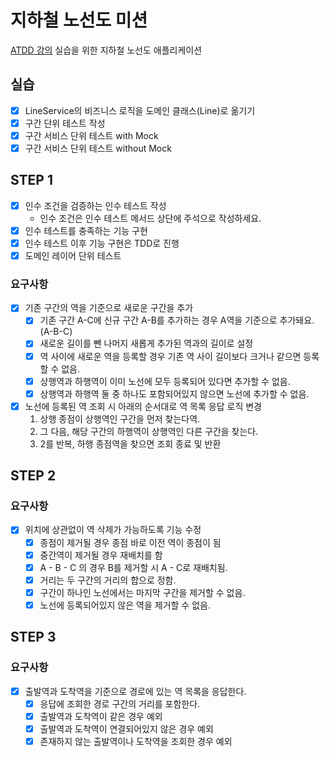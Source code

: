 # 지하철 노선도 미션
[ATDD 강의](https://edu.nextstep.camp/c/R89PYi5H) 실습을 위한 지하철 노선도 애플리케이션

## 실습
- [x] LineService의 비즈니스 로직을 도메인 클래스(Line)로 옮기기
- [x] 구간 단위 테스트 작성
- [x] 구간 서비스 단위 테스트 with Mock
- [x] 구간 서비스 단위 테스트 without Mock

## STEP 1
- [x] 인수 조건을 검증하는 인수 테스트 작성
  - 인수 조건은 인수 테스트 메서드 상단에 주석으로 작성하세요.
- [x] 인수 테스트를 충족하는 기능 구현
- [x] 인수 테스트 이후 기능 구현은 TDD로 진행
- [x] 도메인 레이어 단위 테스트

### 요구사항
- [x] 기존 구간의 역을 기준으로 새로운 구간을 추가
  - [x] 기존 구간 A-C에 신규 구간 A-B를 추가하는 경우 A역을 기준으로 추가돼요. (A-B-C)
  - [x] 새로운 길이를 뺀 나머지 새롭게 추가된 역과의 길이로 설정
  - [x] 역 사이에 새로운 역을 등록할 경우 기존 역 사이 길이보다 크거나 같으면 등록할 수 없음.
  - [x] 상행역과 하행역이 이미 노선에 모두 등록되어 있다면 추가할 수 없음.
  - [x] 상행역과 하행역 둘 중 하나도 포함되어있지 않으면 노선에 추가할 수 없음.
- [x] 노선에 등록된 역 조회 시 아래의 순서대로 역 목록 응답 로직 변경
  1. 상행 종점이 상행역인 구간을 먼저 찾는다역.
  2. 그 다음, 해당 구간의 하행역이 상행역인 다른 구간을 찾는다.
  3. 2를 반복, 하행 종점역을 찾으면 조회 종료 및 반환

## STEP 2
### 요구사항
- [x] 위치에 상관없이 역 삭제가 가능하도록 기능 수정
  - [x] 종점이 제거될 경우 종점 바로 이전 역이 종점이 됨
  - [x] 중간역이 제거될 경우 재배치를 함
  - [x] A - B - C 의 경우 B를 제거할 시 A - C로 재배치됨.
  - [x] 거리는 두 구간의 거리의 합으로 정함.
  - [x] 구간이 하나인 노선에서는 마지막 구간을 제거할 수 없음.
  - [x] 노선에 등록되어있지 않은 역을 제거할 수 없음.

## STEP 3
### 요구사항
- [x] 출발역과 도착역을 기준으로 경로에 있는 역 목록을 응답한다.
  - [x] 응답에 조회한 경로 구간의 거리를 포함한다.
  - [x] 출발역과 도착역이 같은 경우 예외
  - [x] 출발역과 도착역이 연결되어있지 않은 경우 예외
  - [x] 존재하지 않는 출발역이나 도착역을 조회한 경우 예외
